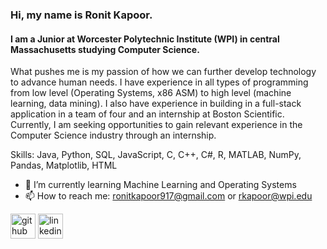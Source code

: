 ### Hi, my name is Ronit Kapoor. 
#### I am a Junior at Worcester Polytechnic Institute (WPI) in central Massachusetts studying Computer Science. 
What pushes me is my passion of how we can further develop technology to advance human needs. I have experience in all types of programming from low level (Operating Systems, x86 ASM) to high level (machine learning, data mining). I also have experience in building in a full-stack application in a team of four and an internship at Boston Scientific. Currently, I am seeking opportunities to gain relevant experience in the Computer Science industry through an internship. 

Skills: Java, Python, SQL, JavaScript, C, C++, C#, R, MATLAB, NumPy, Pandas, Matplotlib, HTML

- 🌱 I’m currently learning Machine Learning and Operating Systems 
- 📫 How to reach me: ronitkapoor917@gmail.com or rkapoor@wpi.edu 


[<img src='https://cdn.jsdelivr.net/npm/simple-icons@3.0.1/icons/github.svg' alt='github' height='40'>](https://github.com/ron1tk)  [<img src='https://cdn.jsdelivr.net/npm/simple-icons@3.0.1/icons/linkedin.svg' alt='linkedin' height='40'>](https://www.linkedin.com/in/ronit-kapoor/)  

